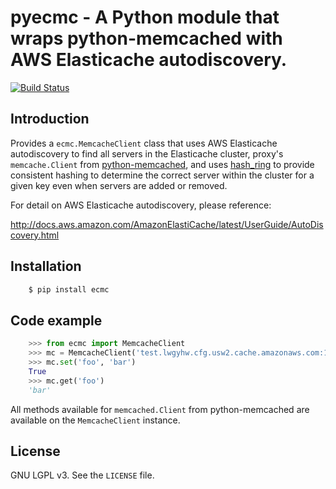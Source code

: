 # pyecmc - A Python module that wraps python-memcached with AWS Elasticache autodiscovery.

[![Build Status](https://travis-ci.org/saebyn/pyecmc.svg?branch=master)](https://travis-ci.org/saebyn/pyecmc)

## Introduction
Provides a `ecmc.MemcacheClient` class that uses AWS Elasticache autodiscovery
to find all servers in the Elasticache cluster, proxy's `memcache.Client` from
[python-memcached](https://pypi.python.org/pypi/python-memcached), and uses
[hash_ring](https://pypi.python.org/pypi/hash_ring/) to provide consistent
hashing to determine the correct server within the cluster for a given key
even when servers are added or removed.

For detail on AWS Elasticache autodiscovery, please reference:

http://docs.aws.amazon.com/AmazonElastiCache/latest/UserGuide/AutoDiscovery.html



## Installation

```bash
    $ pip install ecmc
```


## Code example

```python
    >>> from ecmc import MemcacheClient
    >>> mc = MemcacheClient('test.lwgyhw.cfg.usw2.cache.amazonaws.com:11211')
    >>> mc.set('foo', 'bar')
    True
    >>> mc.get('foo')
    'bar'
```

All methods available for `memcached.Client` from python-memcached are
available on the `MemcacheClient` instance.


## License

GNU LGPL v3. See the `LICENSE` file.
